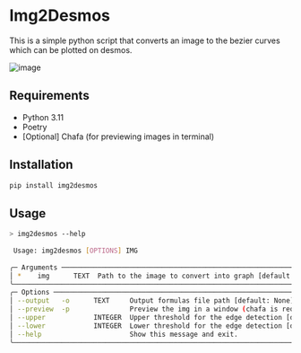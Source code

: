 # Img2Desmos

This is a simple python script that converts an image to the bezier curves which can be plotted on desmos.

![image](https://github.com/Perchinka/img2desmos/assets/34923601/9579d060-ae62-4a45-bca7-415ef9858876)


## Requirements

- Python 3.11
- Poetry
- [Optional] Chafa (for previewing images in terminal)

## Installation

```bash
pip install img2desmos
```

## Usage

```bash
> img2desmos --help
                                                                                             
 Usage: img2desmos [OPTIONS] IMG                                                             
                                                                                             
╭─ Arguments ───────────────────────────────────────────────────────────────────────────────╮
│ *    img      TEXT  Path to the image to convert into graph [default: None] [required]    │
╰───────────────────────────────────────────────────────────────────────────────────────────╯
╭─ Options ─────────────────────────────────────────────────────────────────────────────────╮
│ --output   -o      TEXT     Output formulas file path [default: None]                     │
│ --preview  -p               Preview the img in a window (chafa is required)               │
│ --upper            INTEGER  Upper threshold for the edge detection [default: 200]         │
│ --lower            INTEGER  Lower threshold for the edge detection [default: 100]         │
│ --help                      Show this message and exit.                                   │
╰───────────────────────────────────────────────────────────────────────────────────────────╯

```

